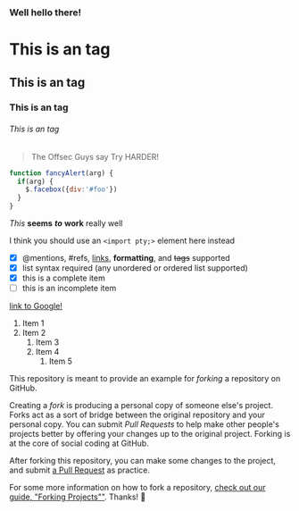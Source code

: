 ### Well hello there!

# This is an  tag
## This is an  tag
### This is an  tag
###### This is an  tag

> The Offsec Guys say Try HARDER!

```javascript
function fancyAlert(arg) {
  if(arg) {
    $.facebox({div:'#foo'})
  }
}
```

*This* **seems** ***to*** ****work**** really well

I think you should use an
`<import pty;>` element here instead

- [x] @mentions, #refs, [links](), **formatting**, and <del>tags</del> supported
- [x] list syntax required (any unordered or ordered list supported)
- [x] this is a complete item
- [ ] this is an incomplete item

[link to Google!](http://google.com)

1. Item 1
1. Item 2
    1. Item 3
    1. Item 4
        1. Item 5
        

This repository is meant to provide an example for *forking* a repository on GitHub.

Creating a *fork* is producing a personal copy of someone else's project. Forks act as a sort of bridge between the original repository and your personal copy. You can submit *Pull Requests* to help make other people's projects better by offering your changes up to the original project. Forking is at the core of social coding at GitHub.

After forking this repository, you can make some changes to the project, and submit [a Pull Request](https://github.com/octocat/Spoon-Knife/pulls) as practice.

For some more information on how to fork a repository, [check out our guide, "Forking Projects""](http://guides.github.com/overviews/forking/). Thanks! :sparkling_heart:
